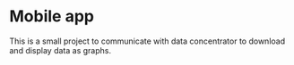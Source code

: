 # Mobile app

This is a small project to communicate with data concentrator to download and display data as graphs.


